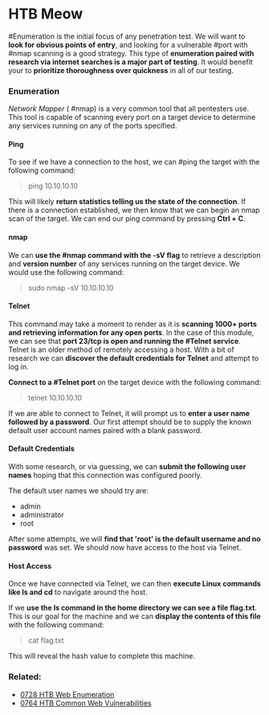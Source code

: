 # HTB Meow

#Enumeration is the initial focus of any penetration test. We will want to **look for obvious points of entry**, and looking for a vulnerable #port with #nmap scanning is a good strategy. This type of **enumeration paired with research via internet searches is a major part of testing**. It would benefit your to **prioritize thoroughness over quickness** in all of our testing.

### Enumeration

*Network Mapper* ( #nmap) is a very common tool that all pentesters use. This tool is capable of scanning every port on a target device to determine any services running on any of the ports specified.

#### Ping

To see if we have a connection to the host, we can #ping the target with the following  command:

>ping 10.10.10.10

This will likely **return statistics telling us the state of the connection**. If there is a connection established, we then know that we can begin an nmap scan of the target. We can end our ping command by pressing **Ctrl + C**. 

#### nmap

We can **use the #nmap command with the -sV flag** to retrieve a description and **version number** of any services running on the target device. We would use the following command:

>sudo nmap -sV 10.10.10.10

#### Telnet

This command may take a moment to render as it is **scanning 1000+ ports and retrieving information for any open ports**. In the case of this module, we can see that **port 23/tcp is open and running the #Telnet service**. Telnet is an older method of remotely accessing a host. With a bit of research we can **discover the default credentials for Telnet** and attempt to log in.

**Connect to a #Telnet port** on the target device with the following command:

>telnet 10.10.10.10

If we are able to connect to Telnet, it will prompt us to **enter a user name followed by a password**. Our first attempt should be to supply the known default user account names paired with a blank password. 

#### Default Credentials

With some research, or via guessing, we can **submit the following user names** hoping that this connection was configured poorly. 

The default user names we should try are:

- admin
- administrator
- root

After some attempts, we will **find that 'root' is the default username and no password** was set. We should now have access to the host via Telnet.

#### Host Access

Once we have connected via Telnet, we can then **execute Linux commands like ls and cd** to navigate around the host. 

If we **use the ls command in the home directory we can see a file flag.txt**. This is our goal for the machine and we can **display the contents of this file** with the following command:

>cat flag.txt

This will reveal the hash value to complete this machine.







### Related:

- [0728 HTB Web Enumeration](0728%20HTB%20Web%20Enumeration.md)
- [0764 HTB Common Web Vulnerabilities](0764%20HTB%20Common%20Web%20Vulnerabilities.md)